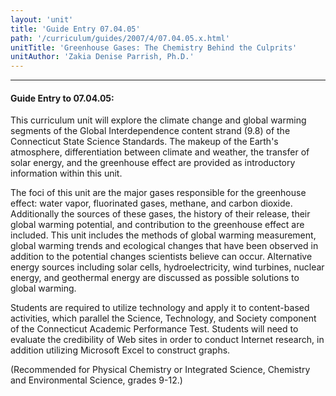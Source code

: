 ```yaml
---
layout: 'unit'
title: 'Guide Entry 07.04.05'
path: '/curriculum/guides/2007/4/07.04.05.x.html'
unitTitle: 'Greenhouse Gases: The Chemistry Behind the Culprits'
unitAuthor: 'Zakia Denise Parrish, Ph.D.'
---
```


<body>
<hr/>
 <h4>
  Guide Entry to 07.04.05:
 </h4>
 <p>
  This curriculum unit will explore the climate change and global warming segments of the Global Interdependence content strand (9.8) of the Connecticut State Science Standards. The makeup of the Earth's atmosphere, differentiation between climate and weather, the transfer of solar energy, and the greenhouse effect are provided as introductory information within this unit.
 </p>
<p>
  The foci of this unit are the major gases responsible for the greenhouse effect: water vapor, fluorinated gases, methane, and carbon dioxide. Additionally the sources of these gases, the history of their release, their global warming potential, and contribution to the greenhouse effect are included. This unit includes the methods of global warming measurement, global warming trends and ecological changes that have been observed in addition to the potential changes scientists believe can occur. Alternative energy sources including solar cells, hydroelectricity, wind turbines, nuclear energy, and geothermal energy are discussed as possible solutions to global warming.
 </p>
<p>
  Students are required to utilize technology and apply it to content-based activities, which parallel the Science, Technology, and Society component of the Connecticut Academic Performance Test. Students will need to evaluate the credibility of Web sites in order to conduct Internet research, in addition utilizing Microsoft Excel to construct graphs.
 </p>
<p>
  (Recommended for Physical Chemistry or Integrated Science, Chemistry and Environmental Science, grades 9-12.)
 </p>

</body>

